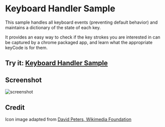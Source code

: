 # Keyboard Handler Sample

This sample handles all keyboard events (preventing default behavior) and
maintains a dictionary of the state of each key.

It provides an easy way to check if the key strokes you are interested in can
be captured by a chrome packaged app, and learn what the appropriate keyCode
is for them.

## Try it: [Keyboard Handler Sample](https://chrome.google.com/webstore/detail/keyboard-handler-sample/pcbbaldjljokfnnkphllabnpolciapjc)

## Screenshot
![screenshot](https://raw.github.com/GoogleChrome/chrome-app-samples/master/hello-world/assets/screenshot_1280_800.png)

## Credit

Icon image adapted from [David Peters, Wikimedia Foundation](http://commons.wikimedia.org/wiki/File:Keyboard-icon_Wikipedians.svg)
